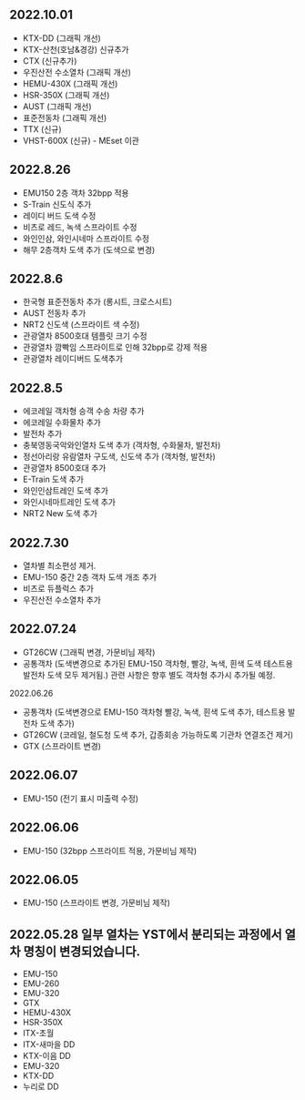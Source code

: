 2022.10.01
-----
* KTX-DD (그래픽 개선)
* KTX-산천(호남&경강) 신규추가
* CTX (신규추가)
* 우진산전 수소열차 (그래픽 개선)
* HEMU-430X (그래픽 개선)
* HSR-350X (그래픽 개선)
* AUST (그래픽 개선)
* 표준전동차 (그래픽 개선)
* TTX (신규)
* VHST-600X (신규) - MEset 이관

2022.8.26
-----
* EMU150 2층 객차 32bpp 적용
* S-Train 신도식 추가
* 레이디 버드 도색 수정
* 비츠로 레드, 녹색 스프라이트 수정
* 와인인삼, 와인시네마 스프라이트 수정
* 해무 2층객차 도색 추가 (도색으로 변경)

2022.8.6
-----
* 한국형 표준전동차 추가 (롱시트, 크로스시트)
* AUST 전동차 추가
* NRT2 신도색 (스프라이트 색 수정)
* 관광열차 8500호대 템플릿 크기 수정
* 관광열차 깜빡임 스프라이트로 인해 32bpp로 강제 적용
* 관광열차 레이디버드 도색추가

2022.8.5
-----
* 에코레일 객차형 승객 수송 차량 추가
* 에코레일 수화물차 추가
* 발전차 추가
* 충북영동국악와인열차 도색 추가 (객차형, 수화물차, 발전차)
* 정선아리랑 유람열차 구도색, 신도색 추가 (객차형, 발전차)
* 관광열차 8500호대 추가
* E-Train 도색 추가
* 와인인삼트레인 도색 추가
* 와인시네마트레인 도색 추가
* NRT2 New 도색 추가

2022.7.30
-----
* 열차별 최소편성 제거.
* EMU-150 중간 2층 객차 도색 개조 추가
* 비츠로 듀플럭스 추가
* 우진산전 수소열차 추가

2022.07.24
-----
* GT26CW (그래픽 변경, 가문비님 제작)
* 공통객차 (도색변경으로 추가된 EMU-150 객차형, 빨강, 녹색, 흰색 도색 테스트용 발전차 도색 모두 제거됨.) 관련 사항은 향후 별도 객차형 추가시 추가될 예정.

2022.06.26
* 공통객차 (도색변경으로 EMU-150 객차형 빨강, 녹색, 흰색 도색 추가, 테스트용 발전차 도색 추가)
* GT26CW (코레일, 철도청 도색 추가, 갑종회송 가능하도록 기관차 연결조건 제거)
* GTX (스프라이트 변경)

2022.06.07
-----
* EMU-150 (전기 표시 미출력 수정)

2022.06.06
-----
* EMU-150 (32bpp 스프라이트 적용, 가문비님 제작)

2022.06.05
-----
* EMU-150 (스프라이트 변경, 가문비님 제작)

2022.05.28
일부 열차는 YST에서 분리되는 과정에서 열차 명칭이 변경되었습니다.
-----
* EMU-150
* EMU-260
* EMU-320
* GTX
* HEMU-430X
* HSR-350X
* ITX-초월
* ITX-새마을 DD
* KTX-이음 DD
* EMU-320
* KTX-DD
* 누리로 DD